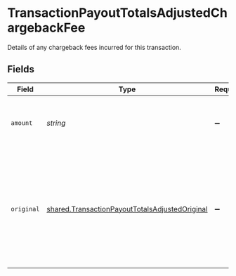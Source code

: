 # TransactionPayoutTotalsAdjustedChargebackFee

Details of any chargeback fees incurred for this transaction.


## Fields

| Field                                                                                                                       | Type                                                                                                                        | Required                                                                                                                    | Description                                                                                                                 | Example                                                                                                                     |
| --------------------------------------------------------------------------------------------------------------------------- | --------------------------------------------------------------------------------------------------------------------------- | --------------------------------------------------------------------------------------------------------------------------- | --------------------------------------------------------------------------------------------------------------------------- | --------------------------------------------------------------------------------------------------------------------------- |
| `amount`                                                                                                                    | *string*                                                                                                                    | :heavy_minus_sign:                                                                                                          | Chargeback fee converted into the payout currency.                                                                          | 1680                                                                                                                        |
| `original`                                                                                                                  | [shared.TransactionPayoutTotalsAdjustedOriginal](../../../sdk/models/shared/transactionpayouttotalsadjustedoriginal.md)     | :heavy_minus_sign:                                                                                                          | Chargeback fee before conversion to the payout currency. `null` when the chargeback fee is the same as the payout currency. |                                                                                                                             |
